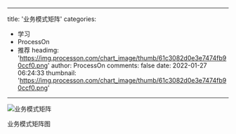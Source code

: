
---
title: '业务模式矩阵'
categories: 
 - 学习
 - ProcessOn
 - 推荐
headimg: 'https://img.processon.com/chart_image/thumb/61c3082d0e3e7474fb90ccf0.png'
author: ProcessOn
comments: false
date: 2022-01-27 06:24:33
thumbnail: 'https://img.processon.com/chart_image/thumb/61c3082d0e3e7474fb90ccf0.png'
---

<div>   
<img class="thumb" alt="业务模式矩阵" src="https://img.processon.com/chart_image/thumb/61c3082d0e3e7474fb90ccf0.png" referrerpolicy="no-referrer">
<p>业务模式矩阵图</p>  
</div>
            